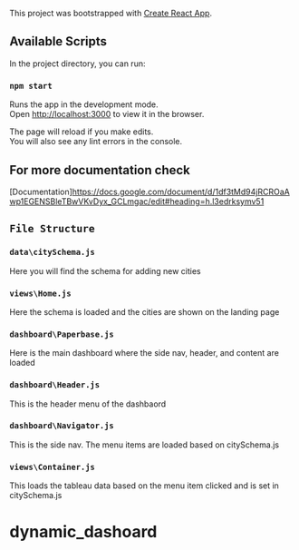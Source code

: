 This project was bootstrapped with [Create React App](https://github.com/facebook/create-react-app).

## Available Scripts

In the project directory, you can run:

### `npm start`

Runs the app in the development mode.<br>
Open [http://localhost:3000](http://localhost:3000) to view it in the browser.

The page will reload if you make edits.<br>
You will also see any lint errors in the console.

## For more documentation check 

[Documentation]https://docs.google.com/document/d/1df3tMd94jRCROaAwp1EGENSBleTBwVKvDyx_GCLmgac/edit#heading=h.l3edrksymv51

## `File Structure`

### `data\citySchema.js`

Here you will find the schema for adding new cities

### `views\Home.js`

Here the schema is loaded and the cities are shown on the landing page

### `dashboard\Paperbase.js`

Here is the main dashboard where the side nav, header, and content are loaded

### `dashboard\Header.js`

This is the header menu of the dashbaord

### `dashboard\Navigator.js`

This is the side nav. The menu items are loaded based on citySchema.js

### `views\Container.js`

This loads the tableau data based on the menu item clicked and is set in citySchema.js



# dynamic_dashoard
